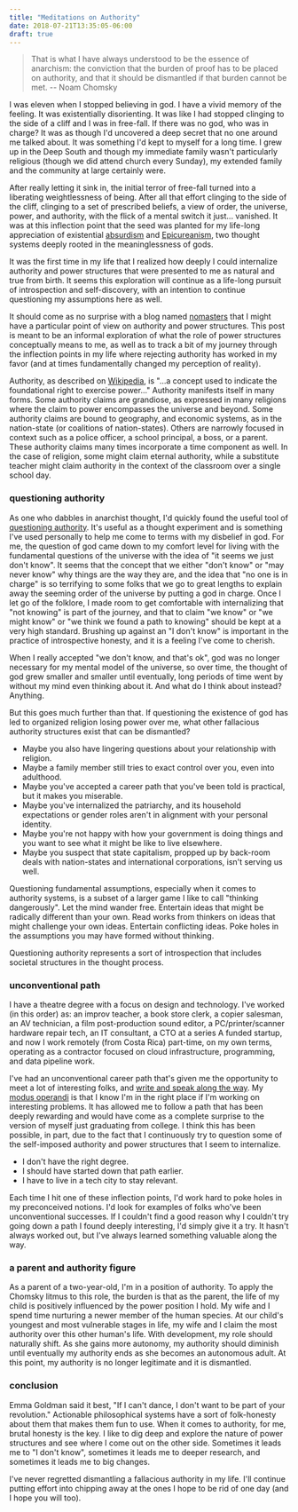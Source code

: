 ```yaml
---
title: "Meditations on Authority"
date: 2018-07-21T13:35:05-06:00
draft: true
---
```


> That is what I have always understood to be the essence of anarchism: the conviction that the burden of proof has to be placed on authority, and that it should be dismantled if that burden cannot be met. 
> -- Noam Chomsky

I was eleven when I stopped believing in god. I have a vivid memory of the feeling. It was existentially disorienting. It was like I had stopped clinging to the side of a cliff and I was in free-fall. If there was no god, who was in charge? It was as though I'd uncovered a deep secret that no one around me talked about. It was something I'd kept to myself for a long time. I grew up in the Deep South and though my immediate family wasn't particularly religious (though we did attend church every Sunday), my extended family and the community at large certainly were.

After really letting it sink in, the initial terror of free-fall turned into a liberating weightlessness of being. After all that effort clinging to the side of the cliff, clinging to a set of prescribed beliefs, a view of order, the universe, power, and authority, with the flick of a mental switch it just... vanished. It was at this inflection point that the seed was planted for my life-long appreciation of existential [absurdism](https://en.wikipedia.org/wiki/Absurdism) and [Epicureanism](https://en.wikipedia.org/wiki/Epicureanism), two thought systems deeply rooted in the meaninglessness of gods.

It was the first time in my life that I realized how deeply I could internalize authority and power structures that were presented to me as natural and true from birth. It seems this exploration will continue as a life-long pursuit of introspection and self-discovery, with an intention to continue questioning my assumptions here as well.

It should come as no surprise with a blog named [nomasters](https://en.wikipedia.org/wiki/No_gods%2C_no_masters) that I might have a particular point of view on authority and power structures. This post is meant to be an informal exploration of what the role of power structures conceptually means to me, as well as to track a bit of my journey through the inflection points in my life where rejecting authority has worked in my favor (and at times fundamentally changed my perception of reality).

Authority, as described on [Wikipedia](https://en.wikipedia.org/wiki/Authority), is "...a concept used to indicate the foundational right to exercise power..." Authority manifests itself in many forms. Some authority claims are grandiose, as expressed in many religions where the claim to power encompasses the universe and beyond. Some authority claims are bound to geography, and economic systems, as in the nation-state (or coalitions of nation-states). Others are narrowly focused in context such as a police officer, a school principal, a boss, or a parent. These authority claims many times incorporate a time component as well. In the case of religion, some might claim eternal authority, while a substitute teacher might claim authority in the context of the classroom over a single school day.

### questioning authority

As one who dabbles in anarchist thought, I'd quickly found the useful tool of [questioning authority](https://en.wikipedia.org/wiki/Question_authority). It's useful as a thought experiment and is something I've used personally to help me come to terms with my disbelief in god. For me, the question of god came down to my comfort level for living with the fundamental questions of the universe with the idea of "it seems we just don't know". It seems that the concept that we either "don't know" or "may never know" why things are the way they are, and the idea that "no one is in charge" is so terrifying to some folks that we go to great lengths to explain away the seeming order of the universe by putting a god in charge. Once I let go of the folklore, I made room to get comfortable with internalizing that "not knowing" is part of the journey, and that to claim "we know" or "we might know" or "we think we found a path to knowing" should be kept at a very high standard. Brushing up against an "I don't know" is important in the practice of introspective honesty, and it is a feeling I've come to cherish. 

When I really accepted "we don't know, and that's ok", god was no longer necessary for my mental model of the universe, so over time, the thought of god grew smaller and smaller until eventually, long periods of time went by without my mind even thinking about it. And what do I think about instead? Anything.

But this goes much further than that. If questioning the existence of god has led to organized religion losing power over me, what other fallacious authority structures exist that can be dismantled?

- Maybe you also have lingering questions about your relationship with religion.
- Maybe a family member still tries to exact control over you, even into adulthood.
- Maybe you've accepted a career path that you've been told is practical, but it makes you miserable.
- Maybe you've internalized the patriarchy, and its household expectations or gender roles aren't in alignment with your personal identity.
- Maybe you're not happy with how your government is doing things and you want to see what it might be like to live elsewhere.
- Maybe you suspect that state capitalism, propped up by back-room deals with nation-states and international corporations, isn't serving us well.

Questioning fundamental assumptions, especially when it comes to authority systems, is a subset of a larger game I like to call "thinking dangerously". Let the mind wander free. Entertain ideas that might be radically different than your own. Read works from thinkers on ideas that might challenge your own ideas. Entertain conflicting ideas. Poke holes in the assumptions you may have formed without thinking.

Questioning authority represents a sort of introspection that includes societal structures in the thought process.

### unconventional path

I have a theatre degree with a focus on design and technology. I've worked (in this order) as: an improv teacher, a book store clerk, a copier salesman, an AV technician, a film post-production sound editor, a PC/printer/scanner hardware repair tech, an IT consultant, a CTO at a series A funded startup, and now I work remotely (from Costa Rica) part-time, on my own terms, operating as a contractor focused on cloud infrastructure, programming, and data pipeline work.

I've had an unconventional career path that's given me the opportunity to meet a lot of interesting folks, and [write and speak along the way](https://n.2p5.xyz/writing-speaking-and-press.html). My [modus operandi](https://en.wikipedia.org/wiki/Modus_operandi) is that I know I'm in the right place if I'm working on interesting problems. It has allowed me to follow a path that has been deeply rewarding and would have come as a complete surprise to the version of myself just graduating from college. I think this has been possible, in part, due to the fact that I continuously try to question some of the self-imposed authority and power structures that I seem to internalize.

- I don't have the right degree.
- I should have started down that path earlier.
- I have to live in a tech city to stay relevant.

Each time I hit one of these inflection points, I'd work hard to poke holes in my preconceived notions. I'd look for examples of folks who've been unconventional successes. If I couldn't find a good reason why I couldn't try going down a path I found deeply interesting, I'd simply give it a try. It hasn't always worked out, but I've always learned something valuable along the way.

### a parent and authority figure

As a parent of a two-year-old, I'm in a position of authority. To apply the Chomsky litmus to this role, the burden is that as the parent, the life of my child is positively influenced by the power position I hold. My wife and I spend time nurturing a newer member of the human species. At our child's youngest and most vulnerable stages in life, my wife and I claim the most authority over this other human's life. With development, my role should naturally shift. As she gains more autonomy, my authority should diminish until eventually my authority ends as she becomes an autonomous adult. At this point, my authority is no longer legitimate and it is dismantled. 

### conclusion

Emma Goldman said it best, "If I can't dance, I don't want to be part of your revolution." Actionable philosophical systems have a sort of folk-honesty about them that makes them fun to use. When it comes to authority, for me, brutal honesty is the key. I like to dig deep and explore the nature of power structures and see where I come out on the other side. Sometimes it leads me to "I don't know", sometimes it leads me to deeper research, and sometimes it leads me to big changes.

I've never regretted dismantling a fallacious authority in my life. I'll continue putting effort into chipping away at the ones I hope to be rid of one day (and I hope you will too).
